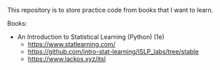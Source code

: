 This repository is to store practice code from books that I want to learn.

Books:
- An Introduction to Statistical Learning (Python) (1e)
    - https://www.statlearning.com/
    - https://github.com/intro-stat-learning/ISLP_labs/tree/stable
    - https://www.lackos.xyz/itsl
